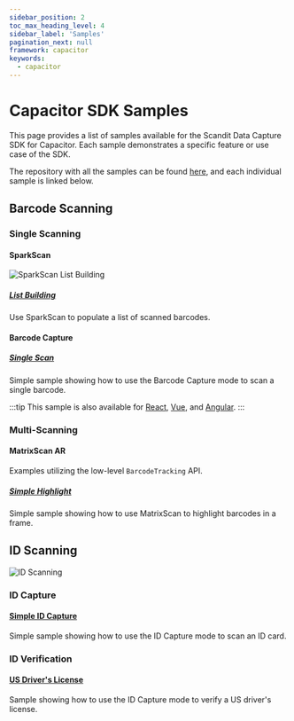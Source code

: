 ```yaml
---
sidebar_position: 2
toc_max_heading_level: 4
sidebar_label: 'Samples'
pagination_next: null
framework: capacitor
keywords:
  - capacitor
---
```


# Capacitor SDK Samples

This page provides a list of samples available for the Scandit Data Capture SDK for Capacitor. Each sample demonstrates a specific feature or use case of the SDK.

The repository with all the samples can be found [here](https://github.com/Scandit/datacapture-capacitor-samples/tree/master), and each individual sample is linked below.

## Barcode Scanning

### Single Scanning

#### SparkScan

![SparkScan List Building](/img/samples/sparkscan_list_building.png)

##### [List Building](https://github.com/Scandit/datacapture-capacitor-samples/tree/master/ListBuildingSample)

Use SparkScan to populate a list of scanned barcodes.

#### Barcode Capture

##### [Single Scan](https://github.com/Scandit/datacapture-capacitor-samples/tree/master/BarcodeCaptureSimpleSample)

<ReactPlayer playing controls url="/img/samples/bc-simple.mp4" />

Simple sample showing how to use the Barcode Capture mode to scan a single barcode.

:::tip
This sample is also available for [React](https://github.com/Scandit/datacapture-capacitor-samples/tree/master/BarcodeCaptureSimpleSampleWithReact), [Vue](https://github.com/Scandit/datacapture-capacitor-samples/tree/master/BarcodeCaptureSimpleSampleWithVue), and [Angular](https://github.com/Scandit/datacapture-capacitor-samples/tree/master/BarcodeCaptureSimpleSampleWithAngular).
:::

### Multi-Scanning

#### MatrixScan AR

Examples utilizing the low-level `BarcodeTracking` API.

##### [Simple Highlight](https://github.com/Scandit/datacapture-capacitor-samples/tree/master/MatrixScanSimpleSample)

<ReactPlayer playing controls url="/img/samples/ms-simple.mp4" />

Simple sample showing how to use MatrixScan to highlight barcodes in a frame.

## ID Scanning

![ID Scanning](/img/samples/id_scanning.png)

### ID Capture

#### [Simple ID Capture](https://github.com/Scandit/datacapture-capacitor-samples/tree/master/IdCaptureSimpleSample)

<ReactPlayer playing controls url="/img/samples/id-simple.mp4" />

Simple sample showing how to use the ID Capture mode to scan an ID card.

### ID Verification

#### [US Driver's License](https://github.com/Scandit/datacapture-capacitor-samples/tree/master/USDLVerificationSample)

<ReactPlayer playing controls url="/img/samples/id-usdl.mp4" />

Sample showing how to use the ID Capture mode to verify a US driver's license.
